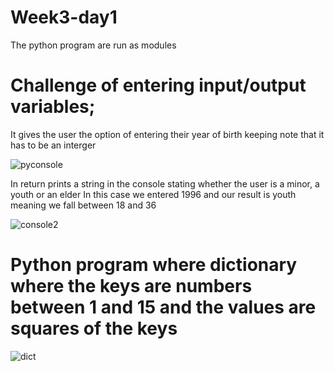 # Week3-day1

The python program are run as modules
# Challenge of entering input/output variables;

It gives the user the option of entering their year of birth keeping note that it has to be an interger


![pyconsole](https://user-images.githubusercontent.com/39797444/48003583-e494e880-e11f-11e8-9695-29b528b741da.jpg)

In return prints a string in the console stating whether the user is a minor, a youth or an elder
In this case we entered 1996 and our result is youth meaning we fall between 18 and 36


![console2](https://user-images.githubusercontent.com/39797444/48003941-e7440d80-e120-11e8-9f2e-856ce5cf893f.jpg)

# Python program where dictionary where the keys are numbers between 1 and 15 and the values are squares of the keys

![dict](https://user-images.githubusercontent.com/39797444/48004560-769df080-e122-11e8-8fc2-820651d408b7.jpg)

